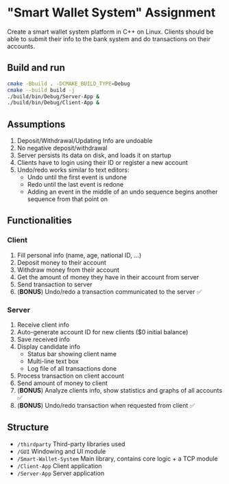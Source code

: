 # "Smart Wallet System" Assignment
Create a smart wallet system platform in C++ on Linux. Clients should be able to submit their info to the bank system and do transactions on their accounts.

## Build and run
```sh
cmake -Bbuild . -DCMAKE_BUILD_TYPE=Debug
cmake --build build -j
./build/bin/Debug/Server-App &
./build/bin/Debug/Client-App &
```

## Assumptions
1. Deposit/Withdrawal/Updating Info are undoable
2. No negative deposit/withdrawal
3. Server persists its data on disk, and loads it on startup
4. Clients have to login using their ID or register a new account
5. Undo/redo works similar to text editors:
	- Undo until the first event is undone
	- Redo until the last event is redone
	- Adding an event in the middle of an undo sequence begins another sequence from that point on

## Functionalities
### Client
1. Fill personal info (name, age, national ID, ...)
2. Deposit money to their account
3. Withdraw money from their account
4. Get the amount of money they have in their account from server
5. Send transaction to server
6. (**BONUS**) Undo/redo a transaction communicated to the server ✅

### Server
1. Receive client info
2. Auto-generate account ID for new clients ($0 initial balance)
3. Save received info
4. Display candidate info
    - Status bar showing client name
    - Multi-line text box
    - Log file of all transactions done
5. Process transaction on client account
6. Send amount of money to client
7. (**BONUS**) Analyze clients info, show statistics and graphs of all accounts ✅
8. (**BONUS**) Undo/redo transaction when requested from client ✅


## Structure
- `/thirdparty` Third-party libraries used
- `/GUI` Windowing and UI module
- `/Smart-Wallet-System` Main library, contains core logic + a TCP module
- `/Client-App` Client application
- `/Server-App` Server application
